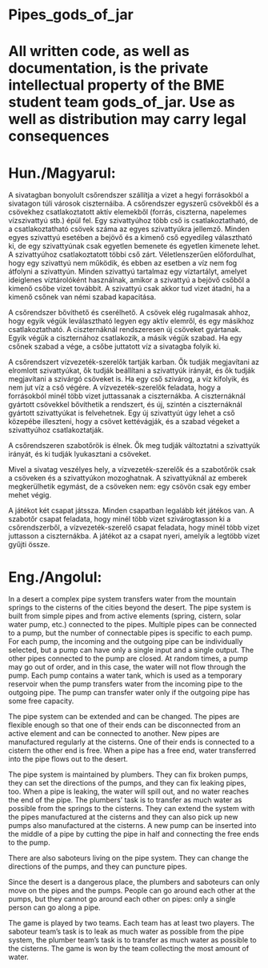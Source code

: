 # Pipes_gods_of_jar

# All written code, as well as documentation, is the private intellectual property of the BME student team gods_of_jar. Use as well as distribution may carry legal consequences

# Hun./Magyarul:

A sivatagban bonyolult csőrendszer szállítja a vizet a hegyi forrásokból a sivatagon túli városok ciszternáiba. A csőrendszer egyszerű csövekből és a csövekhez csatlakoztatott aktív elemekből (forrás, ciszterna, napelemes vízszivattyú stb.) épül fel. Egy szivattyúhoz több cső is csatlakoztatható, de a csatlakoztatható csövek száma az egyes szivattyúkra jellemző. Minden egyes szivattyú esetében a bejövő és a kimenő cső egyedileg választható ki, de egy szivattyúnak csak egyetlen bemenete és egyetlen kimenete lehet. A szivattyúhoz csatlakoztatott többi cső zárt. Véletlenszerűen előfordulhat, hogy egy szivattyú nem működik, és ebben az esetben a víz nem fog átfolyni a szivattyún. Minden szivattyú tartalmaz egy víztartályt, amelyet ideiglenes víztárolóként használnak, amikor a szivattyú a bejövő csőből a kimenő csőbe vizet továbbít. A szivattyú csak akkor tud vizet átadni, ha a kimenő csőnek van némi szabad kapacitása.

A csőrendszer bővíthető és cserélhető. A csövek elég rugalmasak ahhoz, hogy egyik végük leválasztható legyen egy aktív elemről, és egy másikhoz csatlakoztatható. A ciszternáknál rendszeresen új csöveket gyártanak. Egyik végük a ciszternához csatlakozik, a másik végük szabad. Ha egy csőnek szabad a vége, a csőbe juttatott víz a sivatagba folyik ki.

A csőrendszert vízvezeték-szerelők tartják karban. Ők tudják megjavítani az elromlott szivattyúkat, ők tudják beállítani a szivattyúk irányát, és ők tudják megjavítani a szivárgó csöveket is. Ha egy cső szivárog, a víz kifolyik, és nem jut víz a cső végére. A vízvezeték-szerelők feladata, hogy a forrásokból minél több vizet juttassanak a ciszternákba. A ciszternáknál gyártott csövekkel bővíthetik a rendszert, és új, szintén a ciszternáknál gyártott szivattyúkat is felvehetnek. Egy új szivattyút úgy lehet a cső közepébe illeszteni, hogy a csövet kettévágják, és a szabad végeket a szivattyúhoz csatlakoztatják.

A csőrendszeren szabotőrök is élnek. Ők meg tudják változtatni a szivattyúk irányát, és ki tudják lyukasztani a csöveket.

Mivel a sivatag veszélyes hely, a vízvezeték-szerelők és a szabotőrök csak a csöveken és a szivattyúkon mozoghatnak. A szivattyúknál az emberek megkerülhetik egymást, de a csöveken nem: egy csövön csak egy ember mehet végig.

A játékot két csapat játssza. Minden csapatban legalább két játékos van. A szabotőr csapat feladata, hogy minél több vizet szivárogtasson ki a csőrendszerből, a vízvezeték-szerelő csapat feladata, hogy minél több vizet juttasson a ciszternákba. A játékot az a csapat nyeri, amelyik a legtöbb vizet gyűjti össze.

# Eng./Angolul:

In a desert a complex pipe system transfers water from the mountain springs to the cisterns of the cities beyond the desert. The pipe system is built from simple pipes and from active elements (spring, cistern, solar water pump, etc.) connected to the pipes. Multiple pipes can be connected to a pump, but the number of connectable pipes is specific to each pump. For each pump, the incoming and the outgoing pipe can be individually selected, but a pump can have only a single input and a single output. The other pipes connected to the pump are closed. At random times, a pump may go out of order, and in this case, the water will not flow through the pump. Each pump contains a water tank, which is used as a temporary reservoir when the pump transfers water from the incoming pipe to the outgoing pipe. The pump can transfer water only if the outgoing pipe has some free capacity.

The pipe system can be extended and can be changed. The pipes are flexible enough so that one of their ends can be disconnected from an active element and can be connected to another. New pipes are manufactured regularly at the cisterns. One of their ends is connected to a cistern the other end is free. When a pipe has a free end, water transferred into the pipe flows out to the desert.

The pipe system is maintained by plumbers. They can fix broken pumps, they can set the directions of the pumps, and they can fix leaking pipes, too. When a pipe is leaking, the water will spill out, and no water reaches the end of the pipe. The plumbers’ task is to transfer as much water as possible from the springs to the cisterns. They can extend the system with the pipes manufactured at the cisterns and they can also pick up new pumps also manufactured at the cisterns. A new pump can be inserted into the middle of a pipe by cutting the pipe in half and connecting the free ends to the pump.

There are also saboteurs living on the pipe system. They can change the directions of the pumps, and they can puncture pipes.

Since the desert is a dangerous place, the plumbers and saboteurs can only move on the pipes and the pumps. People can go around each other at the pumps, but they cannot go around each other on pipes: only a single person can go along a pipe.

The game is played by two teams. Each team has at least two players. The saboteur team’s task is to leak as much water as possible from the pipe system, the plumber team’s task is to transfer as much water as possible to the cisterns. The game is won by the team collecting the most amount of water.
